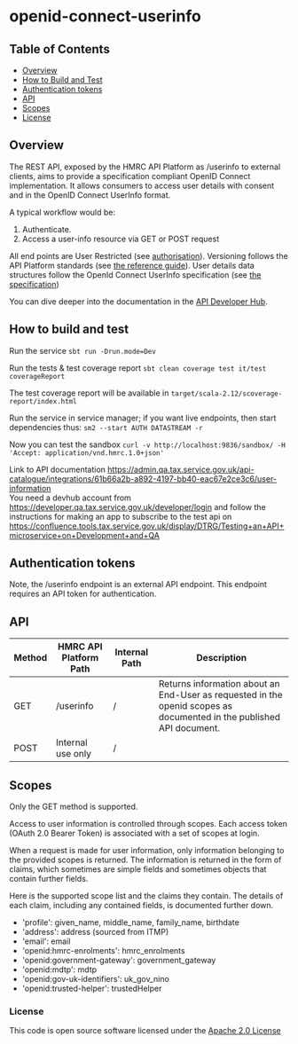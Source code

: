 
# openid-connect-userinfo

## Table of Contents
- [Overview](#overview)
- [How to Build and Test](#how-to-build-and-test)
- [Authentication tokens](#authentication-tokens)
- [API](#api)
- [Scopes](#scopes)
- [License](#license)

<a name="overview"></a>
## Overview
The REST API, exposed by the HMRC API Platform as /userinfo to external clients, aims to provide a specification compliant OpenID Connect implementation. It allows consumers to access user details with consent and in the OpenID Connect UserInfo format.

A typical workflow would be:

1. Authenticate.
2. Access a user-info resource via GET or POST request

All end points are User Restricted (see [authorisation](https://developer.service.hmrc.gov.uk/api-documentation/docs/authorisation)). Versioning follows the API Platform standards (see [the reference guide](https://developer.service.hmrc.gov.uk/api-documentation/docs/reference-guide)).
User details data structures follow the OpenId Connect UserInfo specification (see [the specification](http://openid.net/specs/openid-connect-core-1_0.html#UserInfo))

You can dive deeper into the documentation in the [API Developer Hub](https://developer.service.hmrc.gov.uk/api-documentation/docs/api#openid-connect-userinfo).

<a name="how-to-build-and-test"></a>
## How to build and test
Run the service `sbt run -Drun.mode=Dev`

Run the tests & test coverage report `sbt clean coverage test it/test coverageReport`

The test coverage report will be available in `target/scala-2.12/scoverage-report/index.html`

Run the service in service manager; if you want live endpoints, then start dependencies thus: `sm2 --start AUTH DATASTREAM -r`

Now you can test the sandbox `curl -v http://localhost:9836/sandbox/ -H 'Accept: application/vnd.hmrc.1.0+json'`

Link to API documentation https://admin.qa.tax.service.gov.uk/api-catalogue/integrations/61b66a2b-a892-4197-bb40-eac67e2ce3c6/user-information  
You need a devhub account from https://developer.qa.tax.service.gov.uk/developer/login and follow the instructions for making an app to subscribe to the test api on https://confluence.tools.tax.service.gov.uk/display/DTRG/Testing+an+API+microservice+on+Development+and+QA

<a name="authentication-tokens"></a>
## Authentication tokens
Note, the /userinfo endpoint is an external API endpoint. This endpoint requires an API token for authentication.

<a name="api"></a>
## API

| Method | HMRC API Platform Path | Internal Path | Description                                                                                                          |
|--------|------------------------|---------------|----------------------------------------------------------------------------------------------------------------------|
| GET    | /userinfo              | /             | Returns information about an End-User as requested in the openid scopes as documented in the published API document. |
| POST   | Internal use only      | /             |                                                                                                                      |

<a name="scopes"></a>
## Scopes 
Only the GET method is supported.

Access to user information is controlled through scopes. Each access token (OAuth 2.0 Bearer Token) is associated with a set of scopes at login.

When a request is made for user information, only information belonging to the provided scopes is returned. The information is returned in the form of claims, which sometimes are simple fields and sometimes objects that contain further fields.

Here is the supported scope list and the claims they contain. The details of each claim, including any contained fields, is documented further down.

* 'profile': given_name, middle_name, family_name, birthdate
* 'address': address (sourced from ITMP)
* 'email': email
* 'openid:hmrc-enrolments': hmrc_enrolments
* 'openid:government-gateway': government_gateway
* 'openid:mdtp': mdtp
* 'openid:gov-uk-identifiers': uk_gov_nino
* 'openid:trusted-helper': trustedHelper

<a name="license"></a>
### License

This code is open source software licensed under the [Apache 2.0 License]("http://www.apache.org/licenses/LICENSE-2.0.html") 
